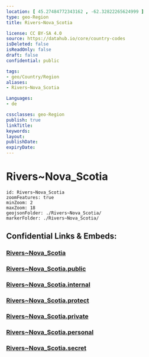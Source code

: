 ```yaml
---
location: [ 45.27484772343162 , -62.32822265624999 ] 
type: geo-Region
title: Rivers~Nova_Scotia

license: CC BY-SA 4.0
source: https://datahub.io/core/country-codes
isDeleted: false
isReadOnly: false
draft: false
confidential: public

tags:
- geo/Country/Region
aliases:
- Rivers~Nova_Scotia

Languages:
- de

cssclasses: geo-Region
publish: true
linkTitle: 
keywords: 
layout: 
publishDate: 
expiryDate: 
---
```


# Rivers~Nova_Scotia

```leaflet
id: Rivers~Nova_Scotia
zoomFeatures: true 
minZoom: 2 
maxZoom: 18
geojsonFolder: ./Rivers~Nova_Scotia/
markerFolder: ./Rivers~Nova_Scotia/
```


## Confidential Links & Embeds: 

### [Rivers~Nova_Scotia](/_Standards/Earth/Continent/America~North/Canada/provinces~Canada/Nova_Scotia/_Rivers/Rivers~Nova_Scotia.md) 

### [Rivers~Nova_Scotia.public](/_public/Earth/Continent/America~North/Canada/provinces~Canada/Nova_Scotia/_Rivers/Rivers~Nova_Scotia.public.md) 

### [Rivers~Nova_Scotia.internal](/_internal/Earth/Continent/America~North/Canada/provinces~Canada/Nova_Scotia/_Rivers/Rivers~Nova_Scotia.internal.md) 

### [Rivers~Nova_Scotia.protect](/_protect/Earth/Continent/America~North/Canada/provinces~Canada/Nova_Scotia/_Rivers/Rivers~Nova_Scotia.protect.md) 

### [Rivers~Nova_Scotia.private](/_private/Earth/Continent/America~North/Canada/provinces~Canada/Nova_Scotia/_Rivers/Rivers~Nova_Scotia.private.md) 

### [Rivers~Nova_Scotia.personal](/_personal/Earth/Continent/America~North/Canada/provinces~Canada/Nova_Scotia/_Rivers/Rivers~Nova_Scotia.personal.md) 

### [Rivers~Nova_Scotia.secret](/_secret/Earth/Continent/America~North/Canada/provinces~Canada/Nova_Scotia/_Rivers/Rivers~Nova_Scotia.secret.md)

